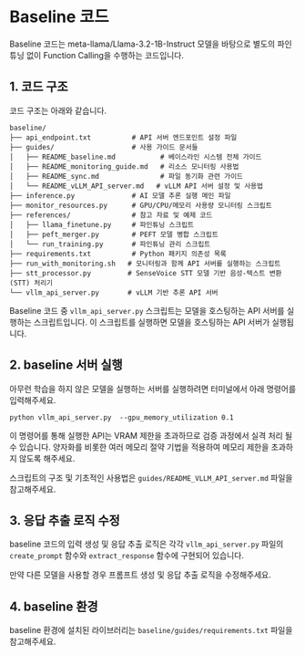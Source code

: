 # Baseline 코드

Baseline 코드는 meta-llama/Llama-3.2-1B-Instruct 모델을 바탕으로 별도의 파인 튜닝 없이 Function Calling을 수행하는 코드입니다.

## 1. 코드 구조

코드 구조는 아래와 같습니다.

```
baseline/
├── api_endpoint.txt          # API 서버 엔드포인트 설정 파일
├── guides/                   # 사용 가이드 문서들
│   ├── README_baseline.md           # 베이스라인 시스템 전체 가이드
│   ├── README_monitoring_guide.md   # 리소스 모니터링 사용법
│   ├── README_sync.md               # 파일 동기화 관련 가이드
│   └── README_vLLM_API_server.md   # vLLM API 서버 설정 및 사용법
├── inference.py              # AI 모델 추론 실행 메인 파일
├── monitor_resources.py      # GPU/CPU/메모리 사용량 모니터링 스크립트
├── references/               # 참고 자료 및 예제 코드
│   ├── llama_finetune.py     # 파인튜닝 스크립트
│   ├── peft_merger.py        # PEFT 모델 병합 스크립트
│   └── run_training.py       # 파인튜닝 관리 스크립트
├── requirements.txt          # Python 패키지 의존성 목록
├── run_with_monitoring.sh   # 모니터링과 함께 API 서버를 실행하는 스크립트
├── stt_processor.py         # SenseVoice STT 모델 기반 음성-텍스트 변환(STT) 처리기
└── vllm_api_server.py       # vLLM 기반 추론 API 서버
```

Baseline 코드 중 `vllm_api_server.py` 스크립트는 모델을 호스팅하는 API 서버를 실행하는 스크립트입니다. 이 스크립트를 실행하면 모델을 호스팅하는 API 서버가 실행됩니다.

## 2. baseline 서버 실행

아무런 학습을 하지 않은 모델을 실행하는 서버를 실행하려면 터미널에서 아래 명령어를 입력해주세요.

```
python vllm_api_server.py  --gpu_memory_utilization 0.1
```

이 명령어를 통해 실행한 API는 VRAM 제한을 초과하므로 검증 과정에서 실격 처리 될 수 있습니다. 양자화를 비롯한 여러 메모리 절약 기법을 적용하여 메모리 제한을 초과하지 않도록 해주세요.

스크립트의 구조 및 기초적인 사용법은 `guides/README_VLLM_API_server.md` 파일을 참고해주세요.

## 3. 응답 추출 로직 수정

baseline 코드의 입력 생성 및 응답 추출 로직은 각각 `vllm_api_server.py` 파일의 `create_prompt` 함수와 `extract_response` 함수에 구현되어 있습니다.

만약 다른 모델을 사용할 경우 프롬프트 생성 및 응답 추출 로직을 수정해주세요.

## 4. baseline 환경

baseline 환경에 설치된 라이브러리는 `baseline/guides/requirements.txt` 파일을 참고해주세요.
